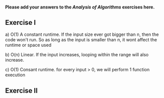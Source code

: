 #### Please add your answers to the **_Analysis of Algorithms_** exercises here.

## Exercise I

a)
O(1) A constant runtime. If the input size ever got bigger than n, then the code won't run.
So as long as the input is smaller than n, it wont affect the runtime or space used

b)
O(n) Linear. If the input increases, looping within the range will also increase.

c) O(1) Consant runtime. for every input > 0, we will perform 1 function execution

## Exercise II
